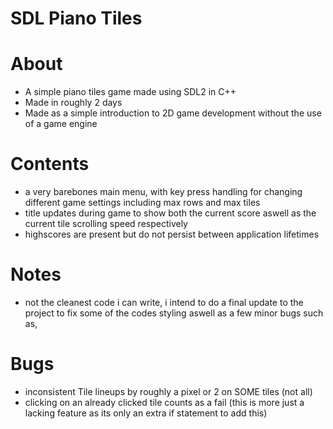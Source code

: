 # SDL Piano Tiles

# About
- A simple piano tiles game made using SDL2 in C++
- Made in roughly 2 days
- Made as a simple introduction to 2D game development without the use of a game engine

# Contents
- a very barebones main menu, with key press handling for changing different game settings including max rows and max tiles
- title updates during game to show both the current score aswell as the current tile scrolling speed respectively
- highscores are present but do not persist between application lifetimes

# Notes
- not the cleanest code i can write, i intend to do a final update to the project to fix some of the codes styling aswell as a few minor bugs such as,

# Bugs
- inconsistent Tile lineups by roughly a pixel or 2 on SOME tiles (not all)
- clicking on an already clicked tile counts as a fail (this is more just a lacking feature as its only an extra if statement to add this)

